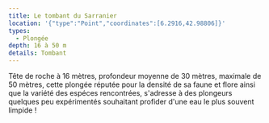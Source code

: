 ```yaml
---
title: Le tombant du Sarranier
location: '{"type":"Point","coordinates":[6.2916,42.98806]}'
types:
  - Plongée
depth: 16 à 50 m
details: Tombant
---
```

Tête de roche à 16 mètres, profondeur moyenne de 30 mètres, maximale de 50 mètres, cette plongée réputée pour la densité de sa faune et flore ainsi que la variété des espéces rencontrées, s'adresse à des plongeurs quelques peu expérimentés souhaitant profider d'une eau le plus souvent limpide !
